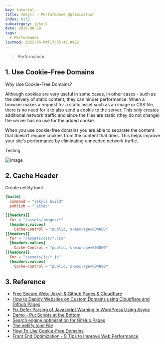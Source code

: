 ```yaml
---
key: tutorial
title: Jekyll - Performance Optimization
index: 8132
subcategory: jekyll
date: 2019-06-28
tags:
  - Performance
lastmod: 2022-06-04T17:35:42.096Z
---
```


> Performance.

## 1. Use Cookie-Free Domains
Why Use Cookie-Free Domains?

Although cookies are very useful in some cases, in other cases - such as the delivery of static content, they can hinder performance. When a browser makes a request for a static asset such as an image or CSS file, there is no need for it to also send a cookie to the server. This only creates additional network traffic and since the files are static (they do not change) the server has no use for the added cookie.

When you use cookie-free domains you are able to separate the content that doesn’t require cookies from the content that does. This helps improve your site’s performance by eliminating unneeded network traffic.

Testing

![image](/assets/images/jekyll/8132/imagesize_before.png)

## 2. Cache Header
Create netlify.toml
```toml
[build]
  command = "jekyll build"
  publish = "_site/"

[[headers]]
  for = "/assets/images/*"
  [headers.values]
    Cache-Control = "public, s-max-age=604800"
[[headers]]
  for = "/assets/css/*.css"
  [headers.values]
    Cache-Control = "public, s-max-age=604800"
[[headers]]
  for = "/assets/js/*.js"
  [headers.values]
    Cache-Control = "public, s-max-age=604800"
```

## 3. Reference
* [Free Secure Web: Jekyll & Github Pages & Cloudflare](https://martin.ankerl.com/2017/07/22/free-secure-web-jekyll-github-pages-cloudflare/)
* [How to Deploy Websites on Custom Domains using Cloudflare and Github Pages](https://medium.com/crowdbotics/annie-azana-how-to-deploy-websites-using-cloudflare-and-github-pages-c415c55fea36)
* [Fix Defer Parsing of Javascript Warning in WordPress Using Async](https://www.collectiveray.com/defer-parsing-of-javascript-wordpress-async)
* [Demo - Put Scripts at the Bottom](http://stevesouders.com/examples/rule-js-bottom.php)
* [Search engine optimization for GitHub Pages](https://help.github.com/en/articles/search-engine-optimization-for-github-pages)
* [The netlify.toml File](https://www.netlify.com/docs/netlify-toml-reference/)
* [How To Use Cookie-Free Domains](https://www.keycdn.com/support/how-to-use-cookie-free-domains)
* [Front End Optimization - 9 Tips to Improve Web Performance](https://www.keycdn.com/blog/front-end-optimization)
